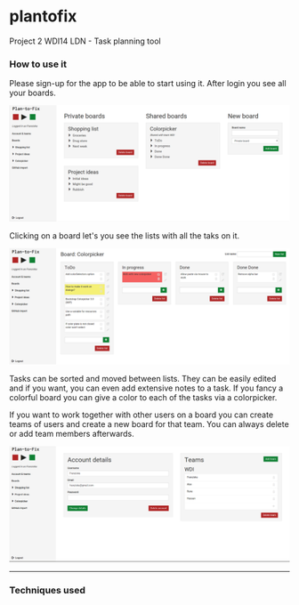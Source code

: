 # plantofix
Project 2 WDI14 LDN - Task planning tool

### How to use it

Please sign-up for the app to be able to start using it. After login you see all your boards.

![](./plantofix/app/assets/images/screenshot3.png)

Clicking on a board let's you see the lists with all the taks on it.

![](./plantofix/app/assets/images/screenshot1.png)

Tasks can be sorted and moved between lists. They can be easily edited and if you want, you can even add extensive notes to a task.
If you fancy a colorful board you can give a color to each of the tasks via a colorpicker. 

If you want to work together with other users on a board you can create teams of users and create a new board for that team. You can always delete or add team members afterwards.

![](./plantofix/app/assets/images/screenshot2.png)

---

### Techniques used

